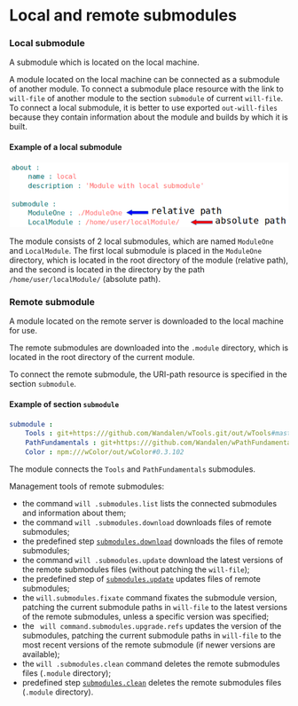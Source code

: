 # Local and remote submodules

### Local submodule

A submodule which is located on the local machine.

A module located on the local machine can be connected as a submodule of another module. To connect a submodule place resource with the link to `will-file` of another module to the section `submodule` of current `will-file`. To connect a local submodule, it is better to use exported `out-will-files` because they contain information about the module and builds by which it is built.

#### Example of a local submodule

![submodule.local.png](./Images/submodule.local.png)

The module consists of 2 local submodules, which are named `ModuleOne` and `LocalModule`. The first local submodule is placed in the `ModuleOne` directory, which is located in the root directory of the module (relative path), and the second is located in the directory by the path `/home/user/localModule/` (absolute path).

### Remote submodule

A module located on the remote server is downloaded to the local machine for use.  

The remote submodules are downloaded into the `.module` directory, which is located in the root directory of the current module.

To connect the remote submodule, the URI-path resource is specified in the section `submodule`.

#### Example of section `submodule`  

```yaml
submodule :
    Tools : git+https:///github.com/Wandalen/wTools.git/out/wTools#master
    PathFundamentals : git+https:///github.com/Wandalen/wPathFundamentals.git/out/wPathFundamentals#master
    Color : npm:///wColor/out/wColor#0.3.102

```
The module connects the `Tools` and `PathFundamentals` submodules.

Management tools of remote submodules:

- the command `will .submodules.list` lists the connected submodules and information about them;
- the command `will .submodules.download` downloads files of remote submodules;
- the predefined step [`submodules.download`](ResourceStep.md#submodulesdownload) downloads the files of remote submodules;
- the command `will .submodules.update` download the latest versions of the remote submodules files (without patching the `will-file`);
- the predefined step of [`submodules.update`](ResourceStep.md#submodulesupdate) updates files of remote submodules;
- the `will.submodules.fixate` command fixates the submodule version, patching the current submodule paths in `will-file` to the latest versions of the remote submodules, unless a specific version was specified;
- the ` will command.submodules.upgrade.refs` updates the version of the submodules, patching the current submodule paths in `will-file` to the most recent versions of the remote submodule (if newer versions are available);
- the `will .submodules.clean` command deletes the remote submodules files (`.module` directory);
- predefined step [`submodules.clean`](ResourceStep.md#submodulesclean) deletes the remote submodules files (`.module` directory).
